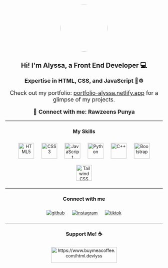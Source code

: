 <div align="center">
    <img src="https://scontent.fkul5-3.fna.fbcdn.net/v/t39.30808-6/421089155_936687697787899_1314942642240063193_n.jpg?_nc_cat=104&ccb=1-7&_nc_sid=dd5e9f&_nc_eui2=AeGHvPsnlcAbol1Y93Q3sed3Y08qyM425CNjTyrIzjbkIy8kZrif4iWMK9btU0GANiFwMO8PnH7qiQDJis2DhSFc&_nc_ohc=W8jVwHgWHAUAX_1Tu1b&_nc_zt=23&_nc_ht=scontent.fkul5-3.fna&oh=00_AfD378W65vZWRoqqbp0wYQrzwR8qaGuUQBmmw2903hEYsQ&oe=65E2135F" align="center" style="width: 150px; height: 150px; border-radius: 50%;" />
</div>

<div align="center">
    <h2>Hi! I'm Alyssa, a Front End Developer 💻</h2>
    <p style="font-size: 18px;"><b>Expertise in HTML, CSS, and JavaScript 🧬⚙️</b></p>
    <p style="font-size: 18px;">Check out my portfolio: <a href="https://portfolio-alyssa.netlify.app/" target="_blank">portfolio-alyssa.netlify.app</a> for a glimpse of my projects.</p>
    <p style="font-size: 18px;">🤝 <b>Connect with me: Rawzeens Punya</b></p>
</div>

<hr>

<div align="center">
    <h3>My Skills</h3>
</div>
<div align="center">
    <div style="display: inline-block; margin: 10px;">
        <a href="https://en.wikipedia.org/wiki/HTML5" target="_blank"><img src="https://profilinator.rishav.dev/skills-assets/html5-original-wordmark.svg" alt="HTML5" height="50" /></a>
    </div>
    <div style="display: inline-block; margin: 10px;">
        <a href="https://www.w3schools.com/css/" target="_blank"><img src="https://profilinator.rishav.dev/skills-assets/css3-original-wordmark.svg" alt="CSS3" height="50" /></a>
    </div>
    <div style="display: inline-block; margin: 10px;">
        <a href="https://www.javascript.com/" target="_blank"><img src="https://profilinator.rishav.dev/skills-assets/javascript-original.svg" alt="JavaScript" height="50" /></a>
    </div>
    <div style="display: inline-block; margin: 10px;">
        <a href="https://www.python.org/" target="_blank"><img src="https://profilinator.rishav.dev/skills-assets/python-original.svg" alt="Python" height="50" /></a>
    </div>
    <div style="display: inline-block; margin: 10px;">
        <a href="https://www.cplusplus.com/" target="_blank"><img src="https://profilinator.rishav.dev/skills-assets/cplusplus-original.svg" alt="C++" height="50" /></a>
    </div>
    <div style="display: inline-block; margin: 10px;">
        <a href="https://getbootstrap.com/docs/3.4/javascript/" target="_blank"><img src="https://profilinator.rishav.dev/skills-assets/bootstrap-plain.svg" alt="Bootstrap" height="50" /></a>
    </div>
    <div style="display: inline-block; margin: 10px;">
        <a href="https://www.tailwindcss.com/" target="_blank"><img src="https://profilinator.rishav.dev/skills-assets/tailwindcss.svg" alt="Tailwind CSS" height="50" /></a>
    </div>
</div>

<hr>

<div align="center">
    <h3>Connect with me</h3>
</div>
<div align="center">
    <div style="display: inline-block; margin: 10px;">
        <a href="https://github.com/html-devlyss" target="_blank">
            <img src="https://img.shields.io/badge/github-%2324292e.svg?&style=for-the-badge&logo=github&logoColor=white" alt="github" />
        </a>
    </div>
    <div style="display: inline-block; margin: 10px;">
        <a href="https://instagram.com/qver505" target="_blank">
            <img src="https://img.shields.io/badge/instagram-%23bc2a8d.svg?&style=for-the-badge&logo=instagram&logoColor=white" alt="instagram" />
        </a>
    </div>
    <div style="display: inline-block; margin: 10px;">
        <a href="https://www.tiktok.com/@html.devlyss" target="_blank">
            <img src="https://img.shields.io/badge/tiktok-%23000000.svg?&style=for-the-badge&logo=tiktok&logoColor=white" alt="tiktok" />
        </a>
    </div>
</div>

<hr>

<div align="center">
    <h3>Support Me! ☕️</h3>
</div>
<div align="center">
    <div style="display: inline-block; margin: 10px;">
        <a href="https://www.buymeacoffee.com/html.devlyss">
            <img src="https://cdn.buymeacoffee.com/buttons/v2/default-yellow.png" height="50" width="210" alt="https://www.buymeacoffee.com/html.devlyss" />
        </a>
    </div>
</div>
